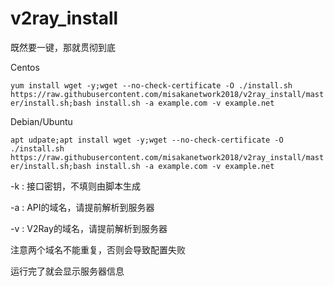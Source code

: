 # v2ray_install

既然要一键，那就贯彻到底

Centos

`
yum install wget -y;wget --no-check-certificate -O ./install.sh https://raw.githubusercontent.com/misakanetwork2018/v2ray_install/master/install.sh;bash install.sh -a example.com -v example.net
`

Debian/Ubuntu

`
apt udpate;apt install wget -y;wget --no-check-certificate -O ./install.sh https://raw.githubusercontent.com/misakanetwork2018/v2ray_install/master/install.sh;bash install.sh -a example.com -v example.net
`

-k : 接口密钥，不填则由脚本生成

-a : API的域名，请提前解析到服务器

-v : V2Ray的域名，请提前解析到服务器

注意两个域名不能重复，否则会导致配置失败

运行完了就会显示服务器信息
